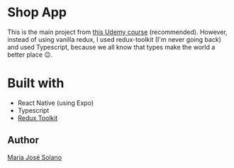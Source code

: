 # Shop App
This is the main project from [this Udemy course](https://www.udemy.com/course/react-native-the-practical-guide/) (recommended). However, instead of using vanilla redux, I used redux-toolkit (I'm never going back) and used Typescript, because we all know that types make the world a better place 😉.

# Built with
* React Native (using Expo)
* Typescript
* [Redux Toolkit](https://redux-toolkit.js.org/)

## Author
[Maria José Solano](https://mariasolos.github.io/me/)